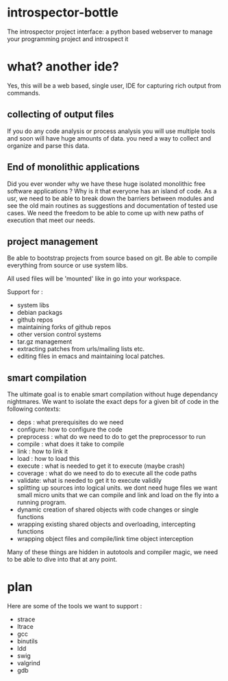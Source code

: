 # introspector-bottle
The introspector project interface: a python based webserver to manage your programming project and introspect it

# what? another ide?

Yes, this will be a web based, single user, IDE for capturing rich output from commands. 

## collecting of  output files
If you do any code analysis or process analysis you will use multiple tools and soon will have huge amounts of data.
you need a way to collect and organize and parse this data.

## End of monolithic applications

Did you ever wonder why we have these huge isolated monolithic free software applications ? Why is it that everyone has an island of code. As a usr, we need to be able to break down the barriers between modules and see the old main routines as suggestions and documentation of tested use cases. We need the freedom to be able to come up with new paths of execution that meet our needs.

## project management
Be able to bootstrap projects from source based on git. Be able to compile everything from source or use system libs. 

All used files will be 'mounted' like in go into your workspace.  

Support for :
* system libs
* debian packags
* github repos
* maintaining forks of github repos
* other version control systems
* tar.gz management
* extracting patches from urls/mailing lists etc. 
* editing files in emacs and maintaining local patches. 

## smart compilation 
The ultimate goal is to enable smart compilation without huge dependancy nightmares. We want to isolate the exact deps for a given bit of code in the following contexts: 

* deps : what prerequisites do we need 
* configure: how to configure the code
* preprocess : what do we need to do to get the preprocessor to run
* compile : what does it take to compile
* link : how to link it
* load : how to load this
* execute : what is needed to get it to execute (maybe crash)
* coverage : what do we need to do to execute all the code paths
* validate: what is needed to get it to execute validily
* splitting up sources into logical units. we dont need huge files we want small micro units that we can compile and link and load on the fly into a running program.
* dynamic creation of shared objects with code changes or single functions
* wrapping existing shared objects and overloading, intercepting functions
* wrapping object files and compile/link time object interception


Many of these things are hidden in autotools and compiler magic, we need to be able to dive into that at any point.

# plan
Here are some of the tools we want to support :

* strace
* ltrace
* gcc
* binutils
* ldd
* swig
* valgrind
* gdb

